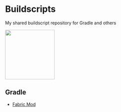 # Buildscripts
My shared buildscript repository for Gradle and others

[<img src="https://cdn.buymeacoffee.com/buttons/v2/default-yellow.png" width="160">](https://www.buymeacoffee.com/NoEul)

## Gradle
* [Fabric Mod](https://github.com/No-Eul/Buildscripts/tree/fabric-mod)
